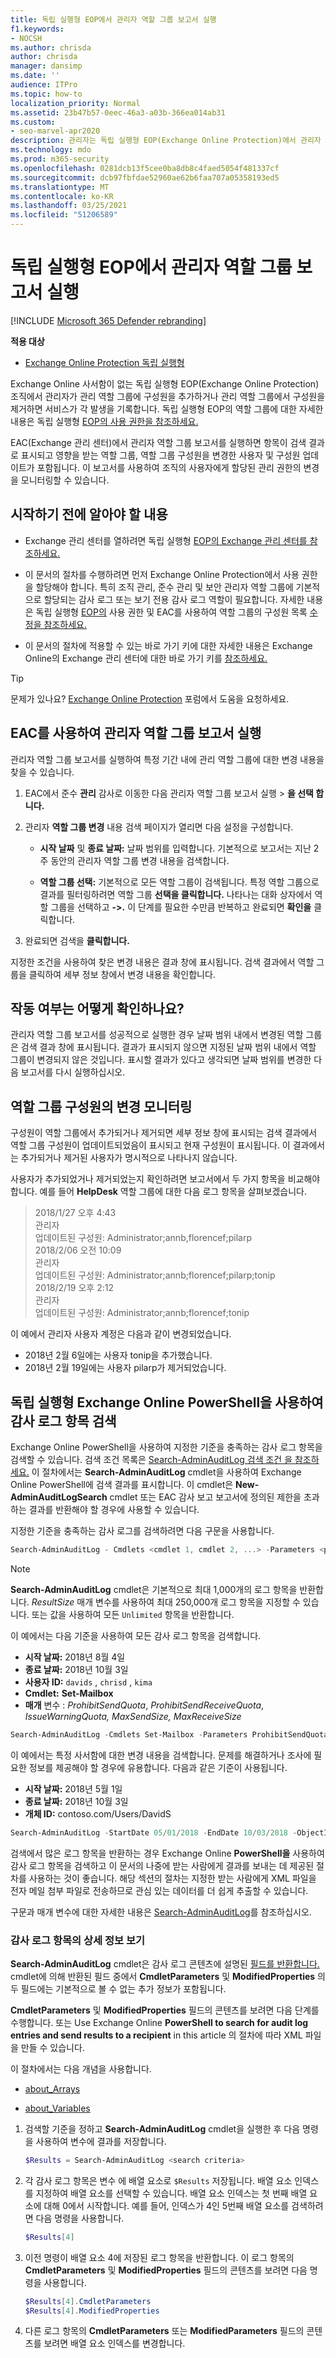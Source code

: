 ```yaml
---
title: 독립 실행형 EOP에서 관리자 역할 그룹 보고서 실행
f1.keywords:
- NOCSH
ms.author: chrisda
author: chrisda
manager: dansimp
ms.date: ''
audience: ITPro
ms.topic: how-to
localization_priority: Normal
ms.assetid: 23b47b57-0eec-46a3-a03b-366ea014ab31
ms.custom:
- seo-marvel-apr2020
description: 관리자는 독립 실행형 EOP(Exchange Online Protection)에서 관리자 역할 그룹 보고서를 실행하는 방법을 배울 수 있습니다. 이 보고서는 관리자가 관리자 역할 그룹에 구성원을 추가하거나 관리자 역할 그룹에서 구성원을 제거할 때 기록됩니다.
ms.technology: mdo
ms.prod: m365-security
ms.openlocfilehash: 0281dcb13f5cee0ba8db8c4faed5054f481337cf
ms.sourcegitcommit: dcb97fbfdae52960ae62b6faa707a05358193ed5
ms.translationtype: MT
ms.contentlocale: ko-KR
ms.lasthandoff: 03/25/2021
ms.locfileid: "51206589"
---
```

# <a name="run-an-administrator-role-group-report-in-standalone-eop"></a>독립 실행형 EOP에서 관리자 역할 그룹 보고서 실행

[!INCLUDE [Microsoft 365 Defender rebranding](../includes/microsoft-defender-for-office.md)]

**적용 대상**
-  [Exchange Online Protection 독립 실행형](exchange-online-protection-overview.md)

Exchange Online 사서함이 없는 독립 실행형 EOP(Exchange Online Protection) 조직에서 관리자가 관리 역할 그룹에 구성원을 추가하거나 관리 역할 그룹에서 구성원을 제거하면 서비스가 각 발생을 기록합니다. 독립 실행형 EOP의 역할 그룹에 대한 자세한 내용은 독립 실행형 [EOP의 사용 권한을 참조하세요.](feature-permissions-in-eop.md)

EAC(Exchange 관리 센터)에서 관리자 역할 그룹 보고서를 실행하면 항목이 검색 결과로 표시되고 영향을 받는 역할 그룹, 역할 그룹 구성원을 변경한 사용자 및 구성원 업데이트가 포함됩니다. 이 보고서를 사용하여 조직의 사용자에게 할당된 관리 권한의 변경을 모니터링할 수 있습니다.

## <a name="what-do-you-need-to-know-before-you-begin"></a>시작하기 전에 알아야 할 내용

- Exchange 관리 센터를 열하려면 독립 실행형 [EOP의 Exchange 관리 센터를 참조하세요.](exchange-admin-center-in-exchange-online-protection-eop.md)

- 이 문서의 절차를 수행하려면 먼저 Exchange Online Protection에서 사용 권한을 할당해야 합니다. 특히 조직 관리, 준수 관리 및 보안 관리자 역할 그룹에 기본적으로 할당되는 감사 로그 또는 보기 전용 감사 로그 역할이 필요합니다.    자세한 내용은 독립 실행형 [EOP의](feature-permissions-in-eop.md) 사용 권한 및 EAC를 사용하여 역할 그룹의 구성원 목록 [수정을 참조하세요.](manage-admin-role-group-permissions-in-eop.md#use-the-eac-modify-the-list-of-members-in-role-groups)

- 이 문서의 절차에 적용할 수 있는 바로 가기 키에 대한 자세한 내용은 Exchange Online의 Exchange 관리 센터에 대한 바로 가기 키를 [참조하세요.](/Exchange/accessibility/keyboard-shortcuts-in-admin-center)

> [!TIP]
> 문제가 있나요? [Exchange Online Protection](https://social.technet.microsoft.com/Forums/forefront/home?forum=FOPE) 포럼에서 도움을 요청하세요.

## <a name="use-the-eac-to-run-an-administrator-role-group-report"></a>EAC를 사용하여 관리자 역할 그룹 보고서 실행

관리자 역할 그룹 보고서를 실행하여 특정 기간 내에 관리 역할 그룹에 대한 변경 내용을 찾을 수 있습니다.

1. EAC에서 준수 **관리** 감사로 이동한 다음 관리자 역할 그룹 보고서 실행 \>  **을 선택 합니다.**

2. 관리자 **역할 그룹 변경** 내용 검색 페이지가 열리면 다음 설정을 구성합니다.

   - **시작 날짜** 및 **종료 날짜:** 날짜 범위를 입력합니다. 기본적으로 보고서는 지난 2주 동안의 관리자 역할 그룹 변경 내용을 검색합니다.

   - **역할 그룹 선택:** 기본적으로 모든 역할 그룹이 검색됩니다. 특정 역할 그룹으로 결과를 필터링하려면 역할 그룹 **선택을 클릭합니다.** 나타나는 대화 상자에서 역할 그룹을 선택하고 **->.** 이 단계를 필요한 수만큼 반복하고 완료되면 **확인을** 클릭합니다.

3. 완료되면 검색을 **클릭합니다.**

지정한 조건을 사용하여 찾은 변경 내용은 결과 창에 표시됩니다. 검색 결과에서 역할 그룹을 클릭하여 세부 정보 창에서 변경 내용을 확인합니다.

## <a name="how-do-you-know-this-worked"></a>작동 여부는 어떻게 확인하나요?

관리자 역할 그룹 보고서를 성공적으로 실행한 경우 날짜 범위 내에서 변경된 역할 그룹은 검색 결과 창에 표시됩니다. 결과가 표시되지 않으면 지정된 날짜 범위 내에서 역할 그룹이 변경되지 않은 것입니다. 표시할 결과가 있다고 생각되면 날짜 범위를 변경한 다음 보고서를 다시 실행하십시오.

## <a name="monitor-changes-to-role-group-membership"></a>역할 그룹 구성원의 변경 모니터링

구성원이 역할 그룹에서 추가되거나 제거되면 세부 정보 창에 표시되는 검색 결과에서 역할 그룹 구성원이 업데이트되었음이 표시되고 현재 구성원이 표시됩니다. 이 결과에서는 추가되거나 제거된 사용자가 명시적으로 나타나지 않습니다.

사용자가 추가되었거나 제거되었는지 확인하려면 보고서에서 두 가지 항목을 비교해야 합니다. 예를 들어 **HelpDesk** 역할 그룹에 대한 다음 로그 항목을 살펴보겠습니다.

> 2018/1/27 오후 4:43 <br> 관리자 <br> 업데이트된 구성원: Administrator;annb,florencef;pilarp <br> 2018/2/06 오전 10:09 <br> 관리자 <br> 업데이트된 구성원: Administrator;annb;florencef;pilarp;tonip <br> 2018/2/19 오후 2:12 <br> 관리자 <br> 업데이트된 구성원: Administrator;annb;florencef;tonip

이 예에서 관리자 사용자 계정은 다음과 같이 변경되었습니다.

- 2018년 2월 6일에는 사용자 tonip을 추가했습니다.
- 2018년 2월 19일에는 사용자 pilarp가 제거되었습니다.

## <a name="use-standalone-exchange-online-powershell-to-search-for-audit-log-entries"></a>독립 실행형 Exchange Online PowerShell을 사용하여 감사 로그 항목 검색

Exchange Online PowerShell을 사용하여 지정한 기준을 충족하는 감사 로그 항목을 검색할 수 있습니다. 검색 조건 목록은 [Search-AdminAuditLog 검색 조건 을 참조하세요.](/Exchange/policy-and-compliance/admin-audit-logging/admin-audit-logging#search-adminauditlog-cmdlet) 이 절차에서는 **Search-AdminAuditLog** cmdlet을 사용하여 Exchange Online PowerShell에 검색 결과를 표시합니다. 이 cmdlet은 **New-AdminAuditLogSearch** cmdlet 또는 EAC 감사 보고 보고서에 정의된 제한을 초과하는 결과를 반환해야 할 경우에 사용할 수 있습니다.

지정한 기준을 충족하는 감사 로그를 검색하려면 다음 구문을 사용합니다.

```PowerShell
Search-AdminAuditLog - Cmdlets <cmdlet 1, cmdlet 2, ...> -Parameters <parameter 1, parameter 2, ...> -StartDate <start date> -EndDate <end date> -UserIds <user IDs> -ObjectIds <object IDs> -IsSuccess <$True | $False >
```

> [!NOTE]
> **Search-AdminAuditLog** cmdlet은 기본적으로 최대 1,000개의 로그 항목을 반환합니다. _ResultSize_ 매개 변수를 사용하여 최대 250,000개 로그 항목을 지정할 수 있습니다. 또는 값을 사용하여 모든 `Unlimited` 항목을 반환합니다.

이 예에서는 다음 기준을 사용하여 모든 감사 로그 항목을 검색합니다.

- **시작 날짜:** 2018년 8월 4일
- **종료 날짜:** 2018년 10월 3일
- **사용자 ID:** `davids` , `chrisd` , `kima`
- **Cmdlet:** **Set-Mailbox**
- **매개** 변수 : _ProhibitSendQuota_, _ProhibitSendReceiveQuota_, _IssueWarningQuota,_ _MaxSendSize,_ _MaxReceiveSize_

```PowerShell
Search-AdminAuditLog -Cmdlets Set-Mailbox -Parameters ProhibitSendQuota,ProhibitSendReceiveQuota,IssueWarningQuota,MaxSendSize,MaxReceiveSize -StartDate 08/04/2018 -EndDate 10/03/2018 -UserIds davids,chrisd,kima
```

이 예에서는 특정 사서함에 대한 변경 내용을 검색합니다. 문제를 해결하거나 조사에 필요한 정보를 제공해야 할 경우에 유용합니다. 다음과 같은 기준이 사용됩니다.

- **시작 날짜:** 2018년 5월 1일
- **종료 날짜:** 2018년 10월 3일
- **개체 ID:** contoso.com/Users/DavidS

```PowerShell
Search-AdminAuditLog -StartDate 05/01/2018 -EndDate 10/03/2018 -ObjectID contoso.com/Users/DavidS
```

검색에서 많은 로그 항목을 반환하는 경우 Exchange Online **PowerShell을** 사용하여 감사 로그 항목을 검색하고 이 문서의 나중에 받는 사람에게 결과를 보내는 데 제공된 절차를 사용하는 것이 좋습니다. 해당 섹션의 절차는 지정한 받는 사람에게 XML 파일을 전자 메일 첨부 파일로 전송하므로 관심 있는 데이터를 더 쉽게 추출할 수 있습니다.

구문과 매개 변수에 대한 자세한 내용은 [Search-AdminAuditLog](/powershell/module/exchange/search-adminauditlog)를 참조하십시오.

### <a name="view-details-of-audit-log-entries"></a>감사 로그 항목의 상세 정보 보기

**Search-AdminAuditLog** cmdlet은 감사 로그 콘텐츠에 설명된 [필드를 반환합니다.](/Exchange/policy-and-compliance/admin-audit-logging/admin-audit-logging#audit-log-contents) cmdlet에 의해 반환된 필드 중에서 **CmdletParameters** 및 **ModifiedProperties** 의 두 필드에는 기본적으로 볼 수 없는 추가 정보가 포함됩니다.

**CmdletParameters** 및 **ModifiedProperties** 필드의 콘텐츠를 보려면 다음 단계를 수행합니다. 또는 Use Exchange Online **PowerShell to search for audit log entries and send results to a recipient** in this article 의 절차에 따라 XML 파일을 만들 수 있습니다.

이 절차에서는 다음 개념을 사용합니다.

- [about_Arrays](/powershell/module/microsoft.powershell.core/about/about_arrays)

- [about_Variables](/powershell/module/microsoft.powershell.core/about/about_variables)

1. 검색할 기준을 정하고 **Search-AdminAuditLog** cmdlet을 실행한 후 다음 명령을 사용하여 변수에 결과를 저장합니다.

   ```PowerShell
   $Results = Search-AdminAuditLog <search criteria>
   ```

2. 각 감사 로그 항목은 변수 에 배열 요소로 `$Results` 저장됩니다. 배열 요소 인덱스를 지정하여 배열 요소를 선택할 수 있습니다. 배열 요소 인덱스는 첫 번째 배열 요소에 대해 0에서 시작합니다. 예를 들어, 인덱스가 4인 5번째 배열 요소를 검색하려면 다음 명령을 사용합니다.

   ```PowerShell
   $Results[4]
   ```

3. 이전 명령이 배열 요소 4에 저장된 로그 항목을 반환합니다. 이 로그 항목의 **CmdletParameters** 및 **ModifiedProperties** 필드의 콘텐츠를 보려면 다음 명령을 사용합니다.

   ```PowerShell
   $Results[4].CmdletParameters
   $Results[4].ModifiedProperties
   ```

4. 다른 로그 항목의 **CmdletParameters** 또는 **ModifiedParameters** 필드의 콘텐츠를 보려면 배열 요소 인덱스를 변경합니다.